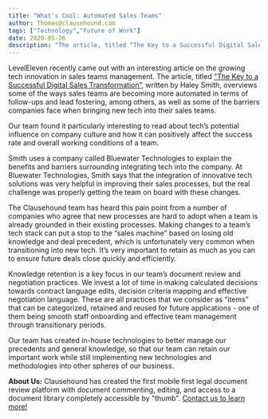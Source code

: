 ```yaml
---
title: "What's Cool: Automated Sales Teams"
author: Thomas@clausehound.com
tags: ["Technology","Future of Work"]
date: 2020-05-26
description: "The article, titled “The Key to a Successful Digital Sales Transformation”, written by Haley Smith, overviews some of the ways sales teams are becoming more automated in terms of follow-ups and lead fostering, among others, as well as some of the barriers companies face when bringing new tech into their sales teams."
---
```


LevelEleven recently came out with an interesting article on the growing tech innovation in sales teams management. The article, titled ["The Key to a Successful Digital Sales Transformation”](https://leveleleven.com/2019/08/digital-sales-transformation/?utm_source=hs_email&utm_medium=email&utm_content=2&_hsenc=p2ANqtz-_aAU0OQiJ194BzbEzqDA9qX1BlUylaBDqAbXCD3Ivx4fYkTDuObQZwO-cWiXNdnt8kJ2DB1hEmapdYjq-0cuGOjSBujg&_hsmi=2), written by Haley Smith, overviews some of the ways sales teams are becoming more automated in terms of follow-ups and lead fostering, among others, as well as some of the barriers companies face when bringing new tech into their sales teams.

Our team found it particularly interesting to read about tech’s potential influence on company culture and how it can positively affect the success rate and overall working conditions of a team.

Smith uses a company called Bluewater Technologies to explain the benefits and barriers surrounding integrating tech into the company. At Bluewater Technologies, Smith says that the integration of innovative tech solutions was very helpful in improving their sales processes, but the real challenge was properly getting the team on board with these changes. 

The Clausehound team has heard this pain point from a number of companies who agree that new processes are hard to adopt when a team is already grounded in their existing processes. Making changes to a team’s tech stack can put a stop to the “sales machine” based on losing old knowledge and deal precedent, which is unfortunately very common when transitioning into new tech. It’s very important to retain as much as you can to ensure future deals close quickly and efficiently.

Knowledge retention is a key focus in our team’s document review and negotiation practices. We invest a lot of time in making calculated decisions towards contract language edits, decision criteria mapping and effective negotiation language. These are all practices that we consider as “items” that can be categorized, retained and reused for future applications - one of them being smooth staff onboarding and effective team management through transitionary periods.

Our team has created in-house technologies to better manage our precedents and general knowledge, so that our team can retain our important work while still implementing new technologies and methodologies into other spheres of our business.

**About Us:** Clausehound has created the first mobile first legal document review platform with document commenting, editing, and access to a document library completely accessible by "thumb". [Contact us to learn more!](https://calendly.com/maxmessenger/live-demo-clausehound)
